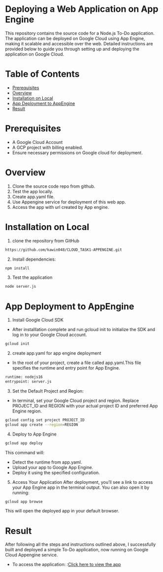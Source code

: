 # Deploying a Web Application on App Engine
This repository contains the source code for a Node.js To-Do application. The application can be deployed on Google Cloud using App Engine, making it scalable and accessible over the web. Detailed instructions are provided below to guide you through setting up and deploying the application on Google Cloud.

# Table of Contents
- [Prerequisites](https://github.com/kawin048/CLOUD_TASK1-APPENGINE/blob/main/README.md#prerequisites)
- [Overview](https://github.com/kawin048/CLOUD_TASK1-APPENGINE/blob/main/README.md#overview)
- [Installation on Local](https://github.com/kawin048/CLOUD_TASK1-APPENGINE/blob/main/README.md#installation-on-local)
- [App Deployment to AppEngine](https://github.com/kawin048/CLOUD_TASK1-APPENGINE/blob/main/README.md#app-deployment-to-appengine)
- [Result](https://github.com/kawin048/CLOUD_TASK1-APPENGINE/blob/main/README.md#result)

# Prerequisites
- A Google Cloud Account 
- A GCP project with billing enabled.
- Ensure necessary permissions on Google cloud for deployment.
  

# Overview
1. Clone the source code repo from github.
2. Test the app locally.
3. Create app.yaml file.
4. Use Appengine service for deployment of this web app.
5. Access the app with url created by App engine.
   
# Installation on Local
1. clone the repository from GitHub
```bash
https://github.com/kawin048/CLOUD_TASK1-APPENGINE.git
```
2. Install dependencies:

```bash
npm install
```

3. Test the application
```bash
node server.js
```

# App Deployment to AppEngine

1. Install Google Cloud SDK
  - After installlation complete and run gcloud init to initialize the SDK and log in to your Google Cloud account.
```bash
gcloud init
```
2. create app.yaml for app engine deployment
  - In the root of your project, create a file called app.yaml.This file specifies the runtime and entry point for App Engine.
```bash
runtime: nodejs16
entrypoint: server.js
```
3. Set the Default Project and Region:
  - In terminal, set your Google Cloud project and region. Replace PROJECT_ID and REGION with your actual project ID and preferred App Engine region.
```bash
gcloud config set project PROJECT_ID
gcloud app create --region=REGION
```
4. Deploy to App Engine
```bash
gcloud app deploy
```
This command will:

- Detect the runtime from app.yaml.
- Upload your app to Google App Engine.
- Deploy it using the specified configuration.

5. Access Your Application
After deployment, you’ll see a link to access your App Engine app in the terminal output. You can also open it by running:
```bash
gcloud app browse
```
This will open the deployed app in your default browser.

# Result
After following all the steps and instructions outlined above, I successfully built and deployed a simple To-Do application, now running on Google Cloud Appengine service.
- To access the application: :[Click here to view the app](https://asuvath-msd07.as.r.appspot.com/)



  
